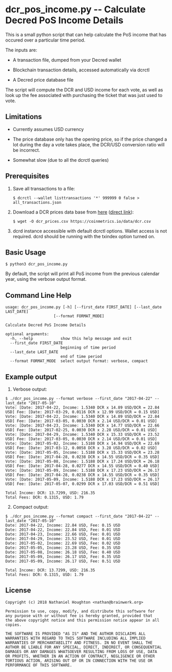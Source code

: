 # dcr_pos_income.py -- Calculate Decred PoS Income Details

This is a small python script that can help calculate the PoS income
that has occured over a particular time period.

The inputs are:

* A transaction file, dumped from your Decred wallet

* Blockchain transaction details, accessed automatically via dcrctl

* A Decred price database file

The script will compute the DCR and USD income for each vote, as
well as look up the fee associated with purchasing the ticket that
was just used to vote.

## Limitations

* Currently assumes USD currency

* The price database only has the opening price, so if the price
  changed a lot during the day a vote takes place, the DCR/USD
  conversion ratio will be incorrect.

* Somewhat slow (due to all the dcrctl queries)

## Prerequisites

1. Save all transactions to a file:
    ```shell-session
    $ dcrctl --wallet listtransactions '*' 999999 0 false > all_transactions.json
    ```
2. Download a DCR prices data base from
   [here](https://coinmetrics.io/data-downloads/)
   ([direct link](https://coinmetrics.io/data/dcr.csv)):

    ```shell-session
    $ wget -O dcr_prices.csv https://coinmetrics.io/data/dcr.csv
    ```

3. dcrd instance accessible with default dcrctl options. Wallet
   access is not required. dcrd should be running with the txindex
   option turned on.

## Basic Usage

```shell-session
$ python3 dcr_pos_income.py
```

By default, the script will print all PoS income from the previous
calendar year, using the verbose output format.

## Command Line Help
```
usage: dcr_pos_income.py [-h] [--first_date FIRST_DATE] [--last_date LAST_DATE]
                     [--format FORMAT_MODE]

Calculate Decred PoS Income Details

optional arguments:
  -h, --help            show this help message and exit
  --first_date FIRST_DATE
                        beginning of time period
  --last_date LAST_DATE
                        end of time period
  --format FORMAT_MODE  select output format: verbose, compact

```

## Example output

1. Verbose output:
```shell-session
$ ./dcr_pos_income.py --format verbose --first_date "2017-04-22" --last_date "2017-05-10"
Vote: [Date: 2017-04-22, Income: 1.5340 DCR x 14.89 USD/DCR = 22.84 USD] Fee: [Date: 2017-03-29, 0.0116 DCR x 12.99 USD/DCR = 0.15 USD]
Vote: [Date: 2017-04-22, Income: 1.5340 DCR x 14.89 USD/DCR = 22.84 USD] Fee: [Date: 2017-03-05, 0.0030 DCR x 2.14 USD/DCR = 0.01 USD]
Vote: [Date: 2017-04-23, Income: 1.5340 DCR x 14.77 USD/DCR = 22.66 USD] Fee: [Date: 2017-02-25, 0.0030 DCR x 2.28 USD/DCR = 0.01 USD]
Vote: [Date: 2017-04-29, Income: 1.5340 DCR x 15.33 USD/DCR = 23.52 USD] Fee: [Date: 2017-03-05, 0.0030 DCR x 2.14 USD/DCR = 0.01 USD]
Vote: [Date: 2017-05-02, Income: 1.5188 DCR x 14.94 USD/DCR = 22.69 USD] Fee: [Date: 2017-03-12, 0.0058 DCR x 3.28 USD/DCR = 0.02 USD]
Vote: [Date: 2017-05-05, Income: 1.5188 DCR x 15.33 USD/DCR = 23.28 USD] Fee: [Date: 2017-04-28, 0.0238 DCR x 14.55 USD/DCR = 0.35 USD]
Vote: [Date: 2017-05-08, Income: 1.5188 DCR x 17.24 USD/DCR = 26.18 USD] Fee: [Date: 2017-04-28, 0.0277 DCR x 14.55 USD/DCR = 0.40 USD]
Vote: [Date: 2017-05-09, Income: 1.5188 DCR x 17.23 USD/DCR = 26.17 USD] Fee: [Date: 2017-04-28, 0.0238 DCR x 14.55 USD/DCR = 0.35 USD]
Vote: [Date: 2017-05-09, Income: 1.5188 DCR x 17.23 USD/DCR = 26.17 USD] Fee: [Date: 2017-05-07, 0.0299 DCR x 17.03 USD/DCR = 0.51 USD]

Total Income: DCR: 13.7299, USD: 216.35
Total Fees: DCR: 0.1315, USD: 1.79
```

2. Compact output:
```shell-session
$ ./dcr_pos_income.py --format compact --first_date "2017-04-22" --last_date "2017-05-10"
Date: 2017-04-22, Income: 22.84 USD, Fee: 0.15 USD
Date: 2017-04-22, Income: 22.84 USD, Fee: 0.01 USD
Date: 2017-04-23, Income: 22.66 USD, Fee: 0.01 USD
Date: 2017-04-29, Income: 23.52 USD, Fee: 0.01 USD
Date: 2017-05-02, Income: 22.69 USD, Fee: 0.02 USD
Date: 2017-05-05, Income: 23.28 USD, Fee: 0.35 USD
Date: 2017-05-08, Income: 26.18 USD, Fee: 0.40 USD
Date: 2017-05-09, Income: 26.17 USD, Fee: 0.35 USD
Date: 2017-05-09, Income: 26.17 USD, Fee: 0.51 USD

Total Income: DCR: 13.7299, USD: 216.35
Total Fees: DCR: 0.1315, USD: 1.79
```

## License

    Copyright (c) 2018 Nathaniel Houghton <nathan@brainwerk.org>

    Permission to use, copy, modify, and distribute this software for
    any purpose with or without fee is hereby granted, provided that
    the above copyright notice and this permission notice appear in all
    copies.

    THE SOFTWARE IS PROVIDED "AS IS" AND THE AUTHOR DISCLAIMS ALL
    WARRANTIES WITH REGARD TO THIS SOFTWARE INCLUDING ALL IMPLIED
    WARRANTIES OF MERCHANTABILITY AND FITNESS. IN NO EVENT SHALL THE
    AUTHOR BE LIABLE FOR ANY SPECIAL, DIRECT, INDIRECT, OR CONSEQUENTIAL
    DAMAGES OR ANY DAMAGES WHATSOEVER RESULTING FROM LOSS OF USE, DATA
    OR PROFITS, WHETHER IN AN ACTION OF CONTRACT, NEGLIGENCE OR OTHER
    TORTIOUS ACTION, ARISING OUT OF OR IN CONNECTION WITH THE USE OR
    PERFORMANCE OF THIS SOFTWARE.
